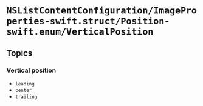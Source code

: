 # ``NSListContentConfiguration/ImageProperties-swift.struct/Position-swift.enum/VerticalPosition``

## Topics

### Vertical position

- ``leading``
- ``center``
- ``trailing``

